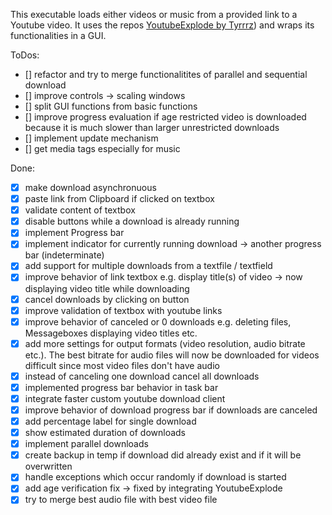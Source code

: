 This executable loads either videos or music from a provided link to a Youtube video. It uses the repos [YoutubeExplode by Tyrrrz](https://github.com/Tyrrrz/YoutubeExplode)) and wraps its functionalities in a GUI. 

ToDos:
- [] refactor and try to merge functionalitites of parallel and sequential download
- [] improve controls -> scaling windows
- [] split GUI functions from basic functions
- [] improve progress evaluation if age restricted video is downloaded because it is much slower than larger unrestricted downloads
- [] implement update mechanism 
- [] get media tags especially for music

Done:
- [x] make download asynchronuous
- [X] paste link from Clipboard if clicked on textbox
- [x] validate content of textbox
- [x] disable buttons while a download is already running
- [x] implement Progress bar
- [x] implement indicator for currently running download -> another progress bar (indeterminate)
- [x] add support for multiple downloads from a textfile / textfield
- [x] improve behavior of link textbox e.g. display title(s) of video -> now displaying video title while downloading
- [X] cancel downloads by clicking on button
- [x] improve validation of textbox with youtube links
- [x] improve behavior of canceled or 0 downloads e.g. deleting files, Messageboxes displaying video titles etc.
- [x] add more settings for output formats (video resolution, audio bitrate etc.). The best bitrate for audio files will now be downloaded for videos difficult since most video files don't have audio
- [x] instead of canceling one download cancel all downloads
- [x] implemented progress bar behavior in task bar
- [x] integrate faster custom youtube download client
- [x] improve behavior of download progress bar if downloads are canceled 
- [x] add percentage label for single download 
- [x] show estimated duration of downloads
- [x] implement parallel downloads
- [x] create backup in temp if download did already exist and if it will be overwritten
- [x] handle exceptions which occur randomly if download is started
- [x] add age verification fix -> fixed by integrating YoutubeExplode
- [x] try to merge best audio file with best video file
